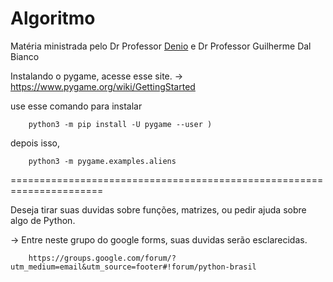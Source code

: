 # Algoritmo

Matéria ministrada pelo Dr Professor [Denio](https://github.com/duartedenio) e Dr Professor Guilherme Dal Bianco


Instalando o pygame, acesse esse site.
-> https://www.pygame.org/wiki/GettingStarted

use esse comando para instalar 

        python3 -m pip install -U pygame --user )

depois isso,
    
        python3 -m pygame.examples.aliens
        
======================================================================

Deseja tirar suas duvidas sobre funções, matrizes,  ou pedir ajuda sobre algo de Python.

-> Entre neste grupo do google forms, suas duvidas serão esclarecidas.

        https://groups.google.com/forum/?utm_medium=email&utm_source=footer#!forum/python-brasil
